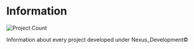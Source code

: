 # Information
![Project Count](https://img.shields.io/badge/No.%20of%20Projects-3-blue)

Information about every project developed under Nexus_Development©
